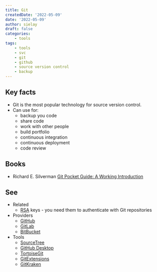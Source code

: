 ```yaml
---
title: Git
createdDate: '2022-05-09'
date: '2022-05-09'
author: sielay
draft: false
categories:
    - tools
tags:
    - tools
    - svc
    - git
    - github
    - source version control
    - backup
---
```


## Key facts

 * Git is the most popular technology for source version control.
 * Can use for:
   * backup you code
   * share code
   * work with other people
   * build portfolio
   * continuous integration
   * continuous deployment
   * code review


## Books

 * Richard E. Silverman [Git Pocket Guide: A Working Introduction](https://amzn.to/3kV7t3s)

## See

 * Related
    * [RSA](/blog/rsa) keys - you need them to authenticate with Git repositories
 * Providers
    * [GitHub](github.com)
    * [GitLab](gitlab.com)
    * [BitBucket](bitbucket.org)
 * Tools
    * [SourceTree](https://www.sourcetreeapp.com/)
    * [GitHub Desktop](https://desktop.github.com/)
    * [TortoiseGit](https://tortoisegit.org/)
    * [GitExtensions](https://gitextensions.github.io/)
    * [GitKraken](https://www.gitkraken.com/) 
